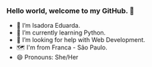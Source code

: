 ### Hello world, welcome to my GitHub. 👋

- 👩 I’m Isadora Eduarda. 
- 🌱 I’m currently learning Python.
- 🤯 I’m looking for help with Web Development. 
- 🗺️ I'm from Franca - São Paulo.
- 😄 Pronouns: She/Her

<div>
<a href="https://www.linkedin.com/in/isadora-eduarda-6b2001180/" target="_blank_"><img height="15cm" src="https://img.shields.io/badge/LinkedIn-0077B5?style=for-the-badge&logo=linkedin&logoColor=white"/>

